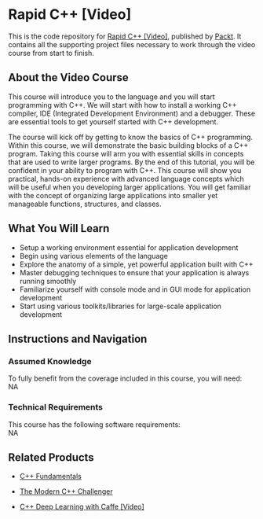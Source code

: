 # Rapid C++ [Video]
This is the code repository for [Rapid C++ [Video]](https://www.packtpub.com/application-development/rapid-c-video?utm_source=github&utm_medium=repository&utm_campaign=9781788296090), published by [Packt](https://www.packtpub.com/?utm_source=github). It contains all the supporting project files necessary to work through the video course from start to finish.
## About the Video Course
This course will introduce you to the language and you will start programming with C++. We will start with how to install a working C++ compiler, IDE (Integrated Development Environment) and a debugger. These are essential tools to get yourself started with C++ development. 

The course will kick off by getting to know the basics of C++ programming. Within this course, we will demonstrate the basic building blocks of a C++ program. Taking this course will arm you with essential skills in concepts that are used to write larger programs. By the end of this tutorial, you will be confident in your ability to program with C++. This course will show you practical, hands-on experience with advanced language concepts which will be useful when you developing larger applications. You will get familiar with the concept of organizing large applications into smaller yet manageable functions, structures, and classes.

<H2>What You Will Learn</H2>
<DIV class=book-info-will-learn-text>
<UL>
<LI>Setup a working environment essential for application development 
<LI>Begin using various elements of the language 
<LI>Explore the anatomy of a simple, yet powerful application built with C++ 
<LI>Master debugging techniques to ensure that your application is always running smoothly 
<LI>Familiarize yourself with console mode and in GUI mode for application development&nbsp; 
<LI>Start using various toolkits/libraries for large-scale application development </LI></UL></DIV>

## Instructions and Navigation
### Assumed Knowledge
To fully benefit from the coverage included in this course, you will need:<br/>
NA
### Technical Requirements
This course has the following software requirements:<br/>
NA

## Related Products
* [C++ Fundamentals]()

* [The Modern C++ Challenger]()

* [C++ Deep Learning with Caffe [Video]]()

